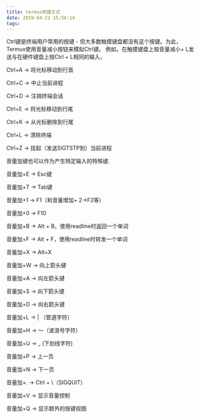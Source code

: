 ```yaml
---
title: termux快捷方式
date: 2019-04-21 15:56:14
tags:
---
```

Ctrl键是终端用户常用的按键 - 但大多数触摸键盘都没有这个按键。为此，Termux使用音量减小按钮来模拟Ctrl键。
例如，在触摸键盘上按音量减小+ L发送与在硬件键盘上按Ctrl + L相同的输入。

Ctrl+A -> 将光标移动到行首

Ctrl+C -> 中止当前进程

Ctrl+D -> 注销终端会话

Ctrl+E -> 将光标移动到行尾

Ctrl+K -> 从光标删除到行尾

Ctrl+L -> 清除终端

Ctrl+Z -> 挂起（发送SIGTSTP到）当前进程

音量加键也可以作为产生特定输入的特殊键.

音量加+E -> Esc键

音量加+T -> Tab键

音量加+1 -> F1（和音量增加+ 2→F2等）

音量加+0 -> F10

音量加+B -> Alt + B，使用readline时返回一个单词

音量加+F -> Alt + F，使用readline时转发一个单词

音量加+X -> Alt+X

音量加+W -> 向上箭头键

音量加+A -> 向左箭头键

音量加+S -> 向下箭头键

音量加+D -> 向右箭头键

音量加+L -> | （管道字符）

音量加+H -> 〜（波浪号字符）

音量加+U -> _ (下划线字符)

音量加+P -> 上一页

音量加+N -> 下一页

音量加+. -> Ctrl + \（SIGQUIT）

音量加+V -> 显示音量控制

音量加+Q -> 显示额外的按键视图


